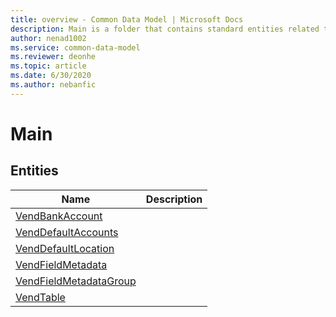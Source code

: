```yaml
---
title: overview - Common Data Model | Microsoft Docs
description: Main is a folder that contains standard entities related to the Common Data Model.
author: nenad1002
ms.service: common-data-model
ms.reviewer: deonhe
ms.topic: article
ms.date: 6/30/2020
ms.author: nebanfic
---
```


# Main


## Entities

|Name|Description|
|---|---|
|[VendBankAccount](VendBankAccount.md)||
|[VendDefaultAccounts](VendDefaultAccounts.md)||
|[VendDefaultLocation](VendDefaultLocation.md)||
|[VendFieldMetadata](VendFieldMetadata.md)||
|[VendFieldMetadataGroup](VendFieldMetadataGroup.md)||
|[VendTable](VendTable.md)||
